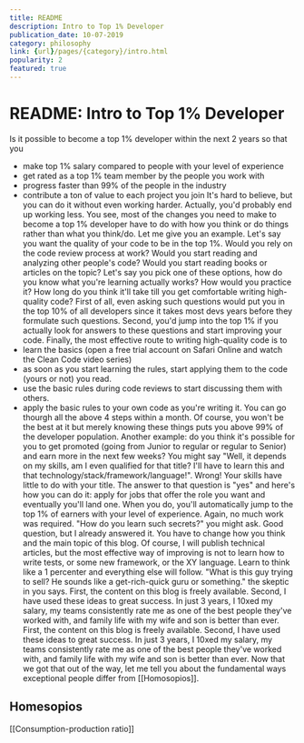 ```yaml
---
title: README
description: Intro to Top 1% Developer
publication_date: 10-07-2019
category: philosophy
link: {url}/pages/{category}/intro.html
popularity: 2
featured: true
---
```

# README: Intro to Top 1% Developer
Is it possible to become a top 1% developer within the next 2 years so that you
- make top 1% salary compared to people with your level of experience
- get rated as a top 1% team member by the people you work with
- progress faster than 99% of the people in the industry
- contribute a ton of value to each project you join
It's hard to believe, but you can do it without even working harder. Actually, you'd probably end up working less. You see, most of the changes you need to make to become a top 1% developer have to do with how you think or do things rather than what you think/do.
Let me give you an example. Let's say you want the quality of your code to be in the top 1%. Would you rely on the code review process at work? Would you start reading and analyzing other people's code? Would you start reading books or articles on the topic? Let's say you pick one of these options, how do you know what you're learning actually works? How would you practice it? How long do you think it'll take till you get comfortable writing high-quality code? First of all, even asking such questions would put you in the top 10% of all developers since it takes most devs years before they formulate such questions. Second, you'd jump into the top 1% if you actually look for answers to these questions and start improving your code. Finally, the most effective route to writing high-quality code is to 
- learn the basics (open a free trial account on Safari Online and watch the Clean Code video series) 
- as soon as you start learning the rules, start applying them to the code (yours or not) you read.
- use the basic rules during code reviews to start discussing them with others.
- apply the basic rules to your own code as you're writing it.
You can go thourgh all the above 4 steps within a month. Of course, you won't be the best at it but merely knowing these things puts you above 99% of the developer population.
Another example: do you think it's possible for you to get promoted (going from Junior to regular or regular to Senior) and earn more in the next few weeks? You might say "Well, it depends on my skills, am I even qualified for that title? I'll have to learn this and that technology/stack/framework/language!". Wrong! Your skills have little to do with your title. The answer to that question is "yes" and here's how you can do it: apply for jobs that offer the role you want and eventually you'll land one. When you do, you'll automatically jump to the top 1% of earners with your level of experience. Again, no much work was required.
"How do you learn such secrets?" you might ask. Good question, but I already answered it. You have to change how you think and the main topic of this blog. Of course, I will publish technical articles, but the most effective way of improving is not to learn how to write tests, or some new framework, or the XY language. Learn to think like a 1 percenter and everything else will follow.
"What is this guy trying to sell? He sounds like a get-rich-quick guru or something." the skeptic in you says. First, the content on this blog is freely available. Second, I have used these ideas to great success. In just 3 years, I 10xed my salary, my teams consistently rate me as one of the best people they've worked with, and family life with my wife and son is better than ever. First, the content on this blog is freely available. Second, I have used these ideas to great success. In just 3 years, I 10xed my salary, my teams consistently rate me as one of the best people they've worked with, and family life with my wife and son is better than ever.
Now that we got that out of the way, let me tell you about the fundamental ways exceptional people differ from [[Homosopios]].
## Homesopios
[[Consumption-production ratio]]
